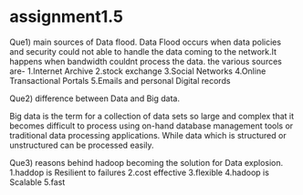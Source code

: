 # assignment1.5
Que1) main sources of Data flood.
Data Flood occurs when data policies and security could not able to handle the
data coming to the network.It happens when bandwidth couldnt process the data. 
the various sources are-
1.Internet Archive
2.stock exchange
3.Social Networks
4.Online Transactional Portals
5.Emails and personal Digital records


Que2) difference between Data and Big data.

Big data is the term for a collection of data sets so large and complex that it becomes
difficult to process using on-hand database management tools or traditional data processing applications.
While data which is structured or unstructured can be processed easily.



Que3)  reasons behind hadoop becoming the solution for Data explosion.
1.haddop is Resilient to failures
2.cost effective
3.flexible
4.hadoop is Scalable
5.fast
